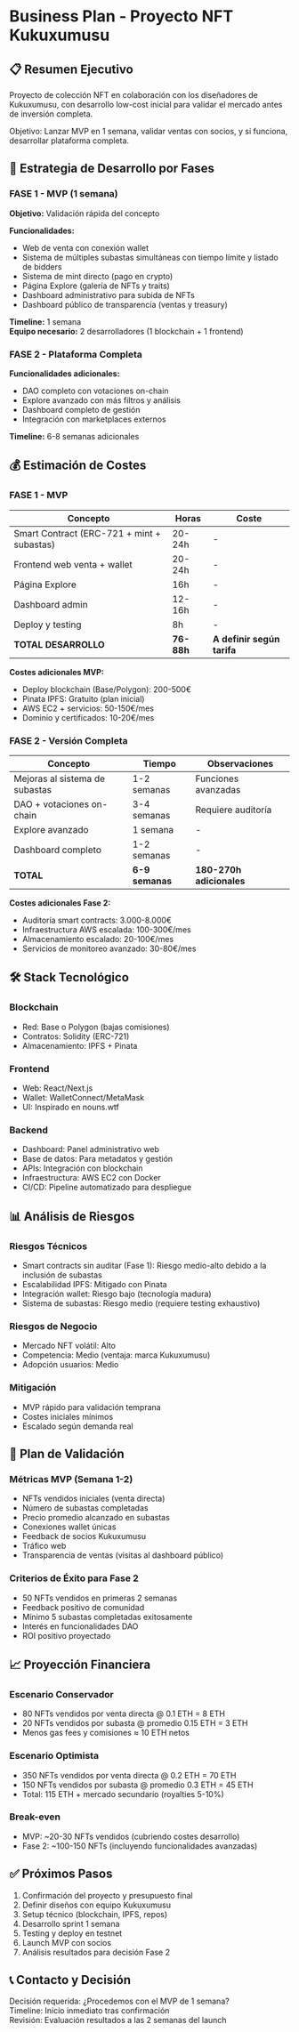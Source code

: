 # Business Plan - Proyecto NFT Kukuxumusu

## 📋 Resumen Ejecutivo

Proyecto de colección NFT en colaboración con los diseñadores de Kukuxumusu, con desarrollo low-cost inicial para validar el mercado antes de inversión completa.

Objetivo: Lanzar MVP en 1 semana, validar ventas con socios, y si funciona, desarrollar plataforma completa.

## 🎯 Estrategia de Desarrollo por Fases

### FASE 1 - MVP (1 semana)

**Objetivo:** Validación rápida del concepto

**Funcionalidades:**
- Web de venta con conexión wallet
- Sistema de múltiples subastas simultáneas con tiempo límite y listado de bidders
- Sistema de mint directo (pago en crypto)
- Página Explore (galería de NFTs y traits)
- Dashboard administrativo para subida de NFTs
- Dashboard público de transparencia (ventas y treasury)

**Timeline:** 1 semana  
**Equipo necesario:** 2 desarrolladores (1 blockchain + 1 frontend)

### FASE 2 - Plataforma Completa

**Funcionalidades adicionales:**
- DAO completo con votaciones on-chain
- Explore avanzado con más filtros y análisis
- Dashboard completo de gestión
- Integración con marketplaces externos

**Timeline:** 6-8 semanas adicionales

## 💰 Estimación de Costes

### FASE 1 - MVP

| Concepto | Horas | Coste |
|----------|-------|-------|
| Smart Contract (ERC-721 + mint + subastas) | 20-24h | - |
| Frontend web venta + wallet | 20-24h | - |
| Página Explore | 16h | - |
| Dashboard admin | 12-16h | - |
| Deploy y testing | 8h | - |
| **TOTAL DESARROLLO** | **76-88h** | **A definir según tarifa** |

**Costes adicionales MVP:**
- Deploy blockchain (Base/Polygon): 200-500€
- Pinata IPFS: Gratuito (plan inicial)
- AWS EC2 + servicios: 50-150€/mes
- Dominio y certificados: 10-20€/mes

### FASE 2 - Versión Completa

| Concepto | Tiempo | Observaciones |
|----------|--------|---------------|
| Mejoras al sistema de subastas | 1-2 semanas | Funciones avanzadas |
| DAO + votaciones on-chain | 3-4 semanas | Requiere auditoría |
| Explore avanzado | 1 semana | - |
| Dashboard completo | 1-2 semanas | - |
| **TOTAL** | **6-9 semanas** | **180-270h adicionales** |

**Costes adicionales Fase 2:**
- Auditoría smart contracts: 3.000-8.000€
- Infraestructura AWS escalada: 100-300€/mes
- Almacenamiento escalado: 20-100€/mes
- Servicios de monitoreo avanzado: 30-80€/mes

## 🛠 Stack Tecnológico

### Blockchain
- Red: Base o Polygon (bajas comisiones)
- Contratos: Solidity (ERC-721)
- Almacenamiento: IPFS + Pinata

### Frontend
- Web: React/Next.js
- Wallet: WalletConnect/MetaMask
- UI: Inspirado en nouns.wtf

### Backend
- Dashboard: Panel administrativo web
- Base de datos: Para metadatos y gestión
- APIs: Integración con blockchain
- Infraestructura: AWS EC2 con Docker
- CI/CD: Pipeline automatizado para despliegue

## 📊 Análisis de Riesgos

### Riesgos Técnicos
- Smart contracts sin auditar (Fase 1): Riesgo medio-alto debido a la inclusión de subastas
- Escalabilidad IPFS: Mitigado con Pinata
- Integración wallet: Riesgo bajo (tecnología madura)
- Sistema de subastas: Riesgo medio (requiere testing exhaustivo)

### Riesgos de Negocio
- Mercado NFT volátil: Alto
- Competencia: Medio (ventaja: marca Kukuxumusu)
- Adopción usuarios: Medio

### Mitigación
- MVP rápido para validación temprana
- Costes iniciales mínimos
- Escalado según demanda real

## 🚀 Plan de Validación

### Métricas MVP (Semana 1-2)
- NFTs vendidos iniciales (venta directa)
- Número de subastas completadas
- Precio promedio alcanzado en subastas
- Conexiones wallet únicas
- Feedback de socios Kukuxumusu
- Tráfico web
- Transparencia de ventas (visitas al dashboard público)

### Criterios de Éxito para Fase 2
- 50 NFTs vendidos en primeras 2 semanas
- Feedback positivo de comunidad
- Mínimo 5 subastas completadas exitosamente
- Interés en funcionalidades DAO
- ROI positivo proyectado

## 📈 Proyección Financiera

### Escenario Conservador
- 80 NFTs vendidos por venta directa @ 0.1 ETH = 8 ETH
- 20 NFTs vendidos por subasta @ promedio 0.15 ETH = 3 ETH
- Menos gas fees y comisiones ≈ 10 ETH netos

### Escenario Optimista
- 350 NFTs vendidos por venta directa @ 0.2 ETH = 70 ETH
- 150 NFTs vendidos por subasta @ promedio 0.3 ETH = 45 ETH
- Total: 115 ETH + mercado secundario (royalties 5-10%)

### Break-even
- MVP: ~20-30 NFTs vendidos (cubriendo costes desarrollo)
- Fase 2: ~100-150 NFTs (incluyendo funcionalidades avanzadas)

## ✅ Próximos Pasos
1. Confirmación del proyecto y presupuesto final
2. Definir diseños con equipo Kukuxumusu
3. Setup técnico (blockchain, IPFS, repos)
4. Desarrollo sprint 1 semana
5. Testing y deploy en testnet
6. Launch MVP con socios
7. Análisis resultados para decisión Fase 2

## 📞 Contacto y Decisión
Decisión requerida: ¿Procedemos con el MVP de 1 semana?  
Timeline: Inicio inmediato tras confirmación  
Revisión: Evaluación resultados a las 2 semanas del launch